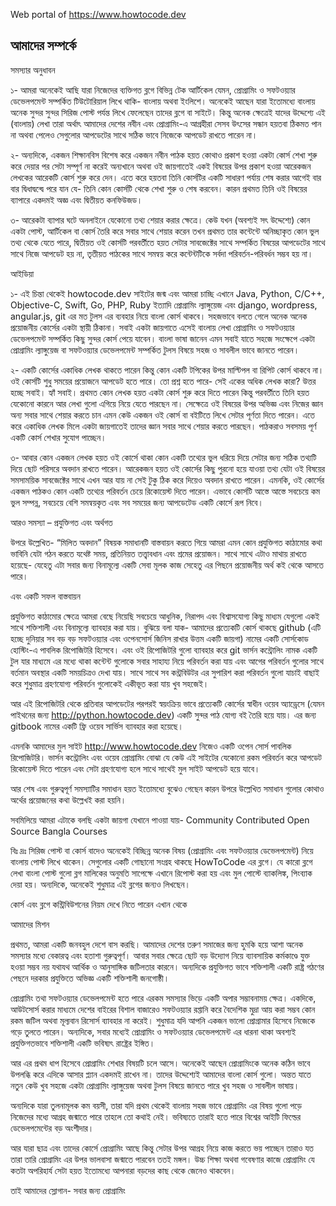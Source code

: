 Web portal of https://www.howtocode.dev  

## আমাদের সম্পর্কে  

সমস্যার অনুধাবন

১- আমরা অনেকেই আছি যারা নিজেদের ব্যক্তিগত ব্লগে বিভিন্ন টেক আর্টিকেল যেমন, প্রোগ্রামিং ও সফটওয়্যার ডেভেলপমেন্ট সম্পর্কিত টিউটোরিয়াল লিখে থাকি- বাংলায় অথবা ইংলিশে। অনেকেই আছেন যারা ইতোমধ্যে বাংলায় অনেক সুন্দর সুন্দর সিরিজ পোস্ট পর্যন্ত লিখে ফেলেছেন তাদের ব্লগে বা সাইটে। কিন্তু অনেক ক্ষেত্রেই যাদের উদ্দেশ্যে এই (বাংলায়) লেখা তারা অর্থাৎ আমাদের দেশের নবীন এবং প্রোগ্রামিং-এ আগ্রহীরা সেসব উৎসের সন্ধান হয়তবা ঠিকমত পান না অথবা পেলেও সেগুলোর আপডেটের সাথে সঠিক ভাবে নিজেকে আপডেট রাখতে পারেন না।

২- অন্যদিকে, একজন শিক্ষানবিস বিশেষ করে একজন নবীন পাঠক হয়ত কোথাও প্রকাশ হওয়া একটা কোর্স শেখা শুরু করে দেয়ার পর সেটা সম্পূর্ণ না করেই অন্যখানে অথবা ওই জায়গাতেই একই বিষয়ের উপর প্রকাশ হওয়া আরেকজন লেখকের আরেকটি কোর্স শুরু করে দেন। এতে করে হয়তবা তিনি কোর্সটির একটি সাধারণ পর্যায় শেষ করার আগেই বার বার দ্বিধাদ্বন্দ্বে পরে যান যে- তিনি কোন কোর্সটি থেকে শেখা শুরু ও শেষ করবেন। কারন প্রথমত তিনি ওই বিষয়ের ব্যাপারে একদমই অজ্ঞ এবং দ্বিতীয়ত কনফিউজড।

৩- আরেকটা ব্যাপার ঘটে অনলাইনে যেকোনো তথ্য শেয়ার করার ক্ষেত্রে। কেউ যখন (অবশ্যই সৎ উদ্দেশ্যে) কোন একটা পোস্ট, আর্টিকেল বা কোর্স তৈরি করে সবার সাথে শেয়ার করেন তখন প্রথমত তার কন্টেন্টে অনিচ্ছাকৃত কোন ভুল তথ্য থেকে যেতে পারে, দ্বিতীয়ত ওই কোর্সটি পরবর্তীতে হয়ত সেটার সাবজেক্টের সাথে সম্পর্কিত বিষয়ের আপডেটের সাথে সাথে নিজে আপডেট হয় না, তৃতীয়ত পাঠকের সাথে সমন্বয় করে কন্টেন্টটিকে সর্বদা পরিবর্তন-পরিবর্ধন সম্ভব হয় না।

আইডিয়া

১- এই চিন্তা থেকেই howtocode.dev সাইটের জন্ম এবং আমরা চাচ্ছি এখানে Java, Python, C/C++, Objective-C, Swift, Go, PHP, Ruby ইত্যাদি প্রোগ্রামিং ল্যাঙ্গুয়েজ এবং django, wordpress, angular.js, git এর মত টুলস এর ব্যবহার নিয়ে বাংলা কোর্স থাকবে। সহজভাবে বলতে গেলে অনেক অনেক প্রয়োজনীয় কোর্সের একটা স্থায়ী ঠিকানা। সবাই একটা জায়গাতে এসেই বাংলায় লেখা প্রোগ্রামিং ও সফটওয়্যার ডেভেলপমেন্ট সম্পর্কিত কিছু সুন্দর কোর্স পেয়ে যাবেন। বাংলা ভাষা জানেন এমন সবাই যাতে সহজে সংক্ষেপে একটা প্রোগ্রামিং ল্যাঙ্গুয়েজ বা সফটওয়্যার ডেভেলপমেন্ট সম্পর্কিত টুলস বিষয়ে সহজ ও সাবলীল ভাবে জানতে পারেন।

২- একটি কোর্সের একাধিক লেখক থাকতে পারেন কিন্তু কোন একটি টপিকের উপর মাল্টিপল বা রিপিট কোর্স থাকবে না। ওই কোর্সটি শুধু সময়ের প্রয়োজনে আপডেট হতে পারে। তো প্রশ্ন হতে পারে- সেই একের অধিক লেখক কারা? উত্তর হচ্ছে সবাই। হ্যাঁ সবাই। প্রথমত কোন লেখক হয়ত একটা কোর্স শুরু করে দিতে পারেন কিন্তু পরবর্তীতে তিনি হয়ত যেকোনো কারনে আর লেখা গুলো এগিয়ে নিয়ে যেতে পারছেন না। সেক্ষেত্রে ওই বিষয়ের উপর অভিজ্ঞ এবং নিজের জ্ঞান অন্য সবার সাথে শেয়ার করতে চান এমন কেউ একজন ওই কোর্স বা বইটিতে লিখে সেটার পূর্ণতা দিতে পারেন। এতে করে একাধিক লেখক মিলে একটা জায়গাতেই তাদের জ্ঞান সবার সাথে শেয়ার করতে পারছেন। পাঠকরাও সবসময় পূর্ণ একটি কোর্স শেখার সুযোগ পাচ্ছেন।

৩- আবার কোন একজন লেখক হয়ত ওই কোর্সে থাকা কোন একটি তথ্যের ভুল ধরিয়ে দিয়ে সেটার জন্য সঠিক তথ্যটি দিয়ে ছোট পরিসরে অবদান রাখতে পারেন। আরেকজন হয়ত ওই কোর্সের কিছু পুরনো হয়ে যাওয়া তথ্য যেটা ওই বিষয়ের সমসাময়িক সাবজেক্টের সাথে এখন আর যায় না সেই টুকু ঠিক করে দিয়েও অবদান রাখতে পারেন। এমনকি, ওই কোর্সের একজন পাঠকও কোন একটি তথ্যের পরিবর্তন চেয়ে রিকোয়েস্ট দিতে পারেন। এভাবে কোর্সটি আস্তে আস্তে সবচেয়ে কম ভুল সম্পন্ন, সবচেয়ে বেশি সমন্বয়কৃত এবং সব সময়ের জন্য আপডেটেড একটি কোর্সে রূপ নিবে।

আরও সমস্যা – প্রযুক্তিগত এবং অর্থগত

উপরে উল্লেখিত- “মিলিত অবদান” বিষয়ক সমাধানটি বাস্তবায়ন করতে গিয়ে আমরা এমন কোন প্রযুক্তিগত কাঠামোর কথা ভাবিনি যেটা গঠন করতে যথেষ্ট সময়, প্রতিনিয়ত তত্ত্বাবধান এবং শ্রমের প্রয়োজন। সাথে সাথে এটাও মাথায় রাখতে হয়েছে- যেহেতু এটা সবার জন্য বিনামূল্যে একটি সেবা মূলক কাজ সেহেতু এর পিছনে প্রয়োজনীয় অর্থ কই থেকে আসতে পারে।

এবং একটি সফল বাস্তবায়ন

প্রযুক্তিগত কাঠামোর ক্ষেত্রে আমরা বেছে নিয়েছি সবচেয়ে আধুনিক, নিরাপদ এবং বিশ্বাসযোগ্য কিছু মাধ্যম যেগুলো একই সাথে শক্তিশালী এবং বিনামূল্যে ব্যাবহার করা যায়। বুঝিয়ে বলা যাক- আমাদের প্রত্যেকটি কোর্স থাকছে github (এটি হচ্ছে দুনিয়ার সব বড় বড় সফটওয়্যার এবং ওপেনসোর্স জিনিস রাখার উত্তম একটি জায়গা) নামের একটি সোর্সকোড হোস্টিং-এ পাবলিক রিপোজিটরি হিসেবে। এবং ওই রিপোজিটরি গুলো ব্যাবহার করে git ভার্সন কন্ট্রোলিং নামক একটি টুল যার মাধ্যমে এর মধ্যে থাকা কন্টেন্ট গুলোকে সবার সাহায্য নিয়ে পরিবর্তন করা যায় এবং আগের পরিবর্তন গুলোর সাথে বর্তমান অবস্থার একটি সময়চিত্রও দেখা যায়। সাথে সাথে সব কন্ট্রবিউটর এর সুপারিশ করা পরিবর্তন গুলো যাচাই বাছাই করে শুধুমাত্র গ্রহণযোগ্য পরিবর্তন গুলোকেই একীভূত করা যায় খুব সহজেই।

আর এই রিপোজিটরি থেকে প্রতিবার আপডেটের পরপরই স্বয়ংক্রিয় ভাবে প্রত্যেকটি কোর্সের স্বাধীন ওয়েব অ্যাড্রেসে (যেমন পাইথনের জন্য http://python.howtocode.dev) একটি সুন্দর পাঠ যোগ্য বই তৈরি হয়ে যায়। এর জন্য gitbook নামের একটি ফ্রি ওয়েব সার্ভিস ব্যাবহার করা হয়েছে।

এমনকি আমাদের মুল সাইট http://www.howtocode.dev নিজেও একটি ওপেন সোর্স পাবলিক রিপোজিটরি। ভার্সন কন্ট্রোলিং এবং ওয়েব প্রোগ্রামিং বোঝা যে কেউ এই সাইটের যেকোনো রকম পরিবর্তন করে আপডেট রিকোয়েস্ট দিতে পারেন এবং সেটা গ্রহণযোগ্য হলে সাথে সাথেই মুল সাইট আপডেট হয়ে যাবে।

আর শেষ এবং গুরুত্বপূর্ণ সমস্যাটির সমাধান হয়ত ইতোমধ্যে বুঝেও গেছেন কারন উপরে উল্লেখিত সমাধান গুলোর কোথাও অর্থের প্রয়োজনের কথা উল্লেখই করা হয়নি।

সবমিলিয়ে আমরা এটাকে বলছি একটা জায়গা যেখানে পাওয়া যায়- Community Contributed Open Source Bangla Courses

বিঃ দ্রঃ সিরিজ পোস্ট বা কোর্স বাদেও অনেকেই বিচ্ছিন্ন অনেক বিষয় (প্রোগ্রামিং এবং সফটওয়্যার ডেভেলপমেন্ট) নিয়ে বাংলায় পোস্ট লিখে থাকেন। সেগুলোর একটি গোছানো সংগ্রহ থাকছে HowToCode এর ব্লগে। যে কারো ব্লগে লেখা বাংলা পোস্ট গুলো ব্লগ মালিকের অনুমতি সাপেক্ষে এখানে রিপোস্ট করা হয় এবং মুল পোস্টে ব্যাকলিঙ্ক, পিংব্যাক দেয়া হয়। অন্যদিকে, অনেকেই শুধুমাত্র এই ব্লগের জন্যও লিখছেন।

কোর্স এবং ব্লগে কন্ট্রিবিউশনের নিয়ম দেখে নিতে পারেন এখান থেকে

আমাদের মিশন

প্রথমত, আমরা একটি জনবহুল দেশে বাস করছি। আমাদের দেশের তরুণ সমাজের জন্য হুমকি হয়ে আশা অনেক সমস্যার মধ্যে বেকারত্ব এবং হতাশা গুরুত্বপূর্ণ। আবার সবার ক্ষেত্রে ছোট বড় উদ্যোগ নিয়ে ব্যাবসায়িক কর্মকাণ্ডে যুক্ত হওয়া সম্ভব নয় যথাযথ আর্থিক ও আনুসাঙ্গিক জটিলতার কারনে। অন্যদিকে প্রযুক্তিগত ভাবে শক্তিশালী একটি রাষ্ট্র গঠণের পেছনে দরকার প্রযুক্তিতে অভিজ্ঞ একটি শক্তিশালী জনগোষ্ঠী।

প্রোগ্রামিং তথা সফটওয়্যার ডেভেলপমেন্ট হতে পারে এরকম সমস্যার ভিড়ে একটি অপার সম্ভাবনাময় ক্ষেত্র। একদিকে, আউটসোর্স করার মাধ্যমে দেশের বাইরের বিশাল বাজারেও সফটওয়্যার রপ্তানি করে বৈদেশিক মুদ্রা আয় করা সম্ভব কোন রকম জটিল অথবা মূল্যবান রিসোর্স ব্যাবহার না করেই। শুধুমাত্র যদি আপনি একজন ভালো প্রোগ্রামার হিসেবে নিজেকে গড়ে তুলতে পারেন। অন্যদিকে, সবার মধ্যেই প্রোগ্রামিং ও সফটওয়্যার ডেভেলপমেন্ট এর ধারনা থাকা অবশ্যই প্রযুক্তিগতভাবে শক্তিশালী একটি ভবিষ্যৎ রাষ্ট্রের ইঙ্গিত।

আর এর প্রথম ধাপ হিসেবে প্রোগ্রামিং শেখার বিষয়টি চলে আসে। অনেকেই আছেন প্রোগ্রামিংকে অনেক কঠিন ভাবে উপলব্ধি করে এদিকে আসার প্ল্যান একদমই রাখেন না। তাদের উদ্দেশ্যেই আমাদের বাংলা কোর্স গুলো। অন্তত যাতে নতুন কেউ খুব সহজে একটা প্রোগ্রামিং ল্যাঙ্গুয়েজ অথবা টুলস বিষয়ে জানতে পারে খুব সহজ ও সাবলীল ভাষায়।

অন্যদিকে যারা তুলনামূলক কম বয়সী, তারা যদি প্রথম থেকেই বাংলায় সহজ ভাবে প্রোগ্রামিং এর বিষয় গুলো পড়ে নিজেদের মধ্যে আগ্রহ জন্মাতে পারে তাহলে তো কথাই নেই। ভবিষ্যতে তারাই হতে পারে বিশ্বের আইটি ফিল্ডের ডেভেলপমেন্টের বড় অংশীদার।

আর যারা ছাত্র এবং তাদের কোর্সে প্রোগ্রামিং আছে কিন্তু সেটার উপর আগ্রহ নিয়ে কাজ করতে ভয় পাচ্ছেন তারাও যত তারা তারি প্রোগ্রামিং এর উপর ভালবাসা জন্মাতে পারবেন ততই মঙ্গল। উচ্চ শিক্ষা অথবা গবেষণার কাজে প্রোগ্রামিং যে কতটা অপরিহার্য সেটা হয়ত ইতোমধ্যে আপনারা বড়দের কাছ থেকে জেনেও থাকবেন।

তাই আমাদের স্লোগান- সবার জন্য প্রোগ্রামিং
